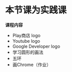 # 本节课为实践课
**课程内容**
- Play商店 logo
- Youtube logo
- Google Developer logo
- 学习圆形的画法
- 五环
- 画Chrome（作业）